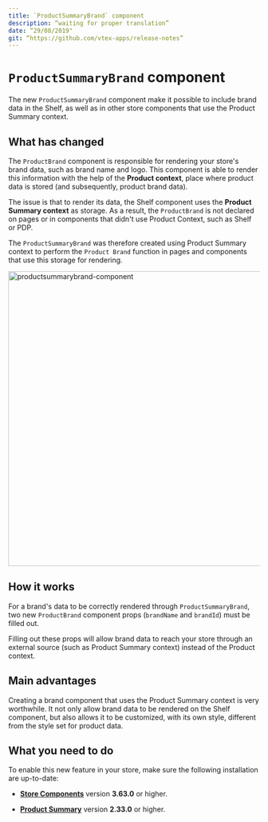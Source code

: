 ```yaml
---
title: `ProductSummaryBrand` component
description: “waiting for proper translation”
date: “29/08/2019"
git: “https://github.com/vtex-apps/release-notes”
---
```



# `ProductSummaryBrand` component

The new `ProductSummaryBrand` component make it possible to include brand data in the Shelf, as well as in other store components that use the Product Summary context. 

## What has changed

The `ProductBrand` component is responsible for rendering your store's brand data, such as brand name and logo. This component is able to render this information with the help of the **Product context**, place where product data is stored (and subsequently,  product brand data). 

The issue is that to render its data, the Shelf component uses the **Product Summary context** as storage. As a result, the `ProductBrand` is not declared on pages or in components that didn't use Product Context, such as Shelf or PDP. 

The `ProductSummaryBrand` was therefore created using Product Summary context to perform the `Product Brand` function in pages and components that use this storage for rendering. 

<img width="590" alt="productsummarybrand-component" src="https://user-images.githubusercontent.com/52087100/63977079-316bf600-ca89-11e9-8f29-bcaad1807c38.png">


## How it works

For a brand's data to be correctly rendered through `ProductSummaryBrand`, two new `ProductBrand` component props (`brandName` and `brandId`) must be filled out. 

Filling out these props will allow brand data to reach your store through an external source (such as Product Summary context) instead of the Product context. 

## Main advantages

Creating a brand component that uses the Product Summary context is very worthwhile. It not only allow brand data to be rendered on the Shelf component, but also allows it to be customized, with its own style, different from the style set for product data.

## What you need to do

To enable this new feature in your store, make sure the following installation are up-to-date:

- [**Store Components**](https://github.com/vtex-apps/store-components) version **3.63.0** or higher.

- [**Product Summary**](https://github.com/vtex-apps/product-summary) version **2.33.0** or higher.
